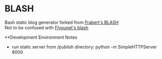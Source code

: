 # BLASH
Bash static blog generator forked from [Frabert's BLASH](https://github.com/frabert/BLASH)  
Not to be confused with [Flyounet's blash](https://github.com/Flyounet/blash)  



**Development Environment Notes
 - run static server from /publish directory:
python -m SimpleHTTPServer 8000
